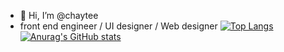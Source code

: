 - 👋 Hi, I’m @chaytee
- front end engineer / UI designer / Web designer
[![Top Langs](https://github-readme-stats.vercel.app/api/top-langs/?username=@chaytee&layout=compact&theme=onedark)](https://github.com/anuraghazra/github-readme-stats)
[![Anurag's GitHub stats](https://github-readme-stats.vercel.app/api?username=@chaytee&theme=onedark&show_icons=true)](https://github.com/anuraghazra/github-readme-stats)

